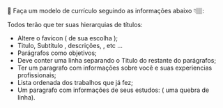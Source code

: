 🎯 Faça um modelo de currículo seguindo as  informações abaixo 👇🏽:

Todos terão que  ter suas hierarquias de títulos:

- Altere o favicon ( de sua escolha );
- Titulo, Subtítulo , descrições, , etc ...
- Parágrafos como objetivos;
- Deve conter uma linha separando o Titulo do restante do parágrafos;
- Ter um paragrafo com informações sobre você e suas experiencias profissionais;
- Lista ordenada dos trabalhos que já fez; 
- Um paragrafo com informações de seus estudos: ( uma quebra de linha).
